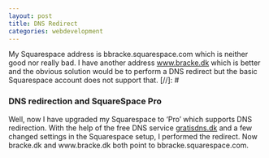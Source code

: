 ```yaml
---
layout: post
title: DNS Redirect
categories: webdevelopment
---
```

My Squarespace address is bbracke.squarespace.com which is neither good nor really bad. I have another address www.bracke.dk which is better and the obvious solution would be to perform a DNS redirect but the basic Squarespace account does not support that.
[//]: #
<p>
<h3>DNS redirection and SquareSpace Pro</h3>
Well, now I have upgraded my Squarespace to &#8216;Pro&#8217; which supports DNS redirection. With the help of the free DNS service <a rel="external" href="http://www.gratisdns.dk">gratisdns.dk</a> and a few changed settings in the Squarespace setup, I performed the redirect. Now bracke.dk and www.bracke.dk both point to bbracke.squarespace.com.</p>